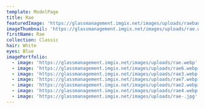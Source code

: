 ```yaml
---
template: ModelPage
title: Rae
featuredImage: 'https://glassmanagement.imgix.net/images/uploads/raebaneer96834.jpg'
imageThumbnail: 'https://glassmanagement.imgix.net/images/uploads/rae.webp'
firstName: Rae
collection: Classic
hair: White
eyes: Blue
imagePortfolio:
  - image: 'https://glassmanagement.imgix.net/images/uploads/rae.webp'
  - image: 'https://glassmanagement.imgix.net/images/uploads/rae6.webp'
  - image: 'https://glassmanagement.imgix.net/images/uploads/rae3.webp'
  - image: 'https://glassmanagement.imgix.net/images/uploads/rae7.webp'
  - image: 'https://glassmanagement.imgix.net/images/uploads/rae2.webp'
  - image: 'https://glassmanagement.imgix.net/images/uploads/rae4.webp'
  - image: 'https://glassmanagement.imgix.net/images/uploads/rae-.jpg'
---
```


